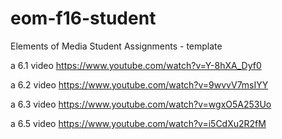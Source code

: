 # eom-f16-student
Elements of Media Student Assignments - template

a 6.1 video
<https://www.youtube.com/watch?v=Y-8hXA_Dyf0>

a 6.2 video
<https://www.youtube.com/watch?v=9wvvV7msIYY>

a 6.3 video
<https://www.youtube.com/watch?v=wgxO5A253Uo>

a 6.5 video
https://www.youtube.com/watch?v=i5CdXu2R2fM
